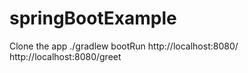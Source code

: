 # springBootExample

Clone the app
./gradlew bootRun
http://localhost:8080/
http://localhost:8080/greet
